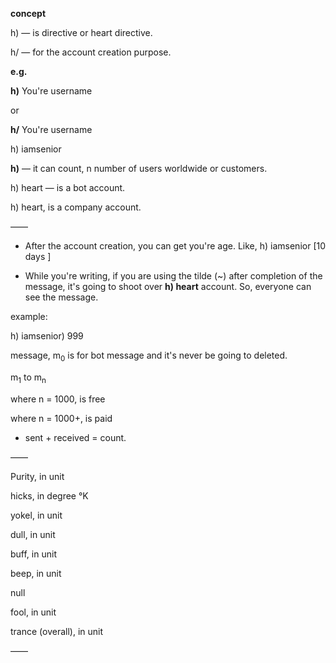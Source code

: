 **concept**

h) — is directive or heart directive. 

h/ — for the account creation purpose. 

**e.g.**

**h)** You're username 

or 

**h/** You're username 

h) iamsenior

**h)** — it can count, n number of users worldwide or customers. 

h) heart — is a bot account. 

h) heart, is a company account. 

——

* After the account creation, you can get you're age. Like,
  h) iamsenior [10 days ] 

* While you're writing, if you are using the tilde (~) after completion of the message, it's going to shoot over **h) heart** account. So, everyone can see the message.

example: 

h) iamsenior) 999

message, m<sub>0</sub> is for bot message and it's never be going to deleted. 

m<sub>1</sub> to m<sub>n</sub>

where n = 1000, is free

where n = 1000+, is paid 

* sent + received = count. 

——

Purity, in unit 

hicks, in degree °K 

yokel, in unit 

dull, in unit 

buff, in unit

beep, in unit 

null

fool, in unit 

trance (overall), in unit 

——
